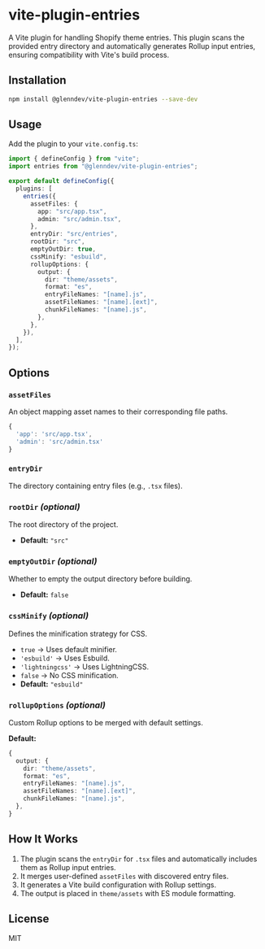 # vite-plugin-entries

A Vite plugin for handling Shopify theme entries. This plugin scans the provided entry directory and automatically generates Rollup input entries, ensuring compatibility with Vite's build process.

## Installation

```sh
npm install @glenndev/vite-plugin-entries --save-dev
```

## Usage

Add the plugin to your `vite.config.ts`:

```ts
import { defineConfig } from "vite";
import entries from "@glenndev/vite-plugin-entries";

export default defineConfig({
  plugins: [
    entries({
      assetFiles: {
        app: "src/app.tsx",
        admin: "src/admin.tsx",
      },
      entryDir: "src/entries",
      rootDir: "src",
      emptyOutDir: true,
      cssMinify: "esbuild",
      rollupOptions: {
        output: {
          dir: "theme/assets",
          format: "es",
          entryFileNames: "[name].js",
          assetFileNames: "[name].[ext]",
          chunkFileNames: "[name].js",
        },
      },
    }),
  ],
});
```

## Options

### `assetFiles`

An object mapping asset names to their corresponding file paths.

```ts
{
  'app': 'src/app.tsx',
  'admin': 'src/admin.tsx'
}
```

### `entryDir`

The directory containing entry files (e.g., `.tsx` files).

### `rootDir` *(optional)*

The root directory of the project.

- **Default:** `"src"`

### `emptyOutDir` *(optional)*

Whether to empty the output directory before building.

- **Default:** `false`

### `cssMinify` *(optional)*

Defines the minification strategy for CSS.

- `true` → Uses default minifier.
- `'esbuild'` → Uses Esbuild.
- `'lightningcss'` → Uses LightningCSS.
- `false` → No CSS minification.
- **Default:** `"esbuild"`

### `rollupOptions` *(optional)*

Custom Rollup options to be merged with default settings.

**Default:**

```ts
{
  output: {
    dir: "theme/assets",
    format: "es",
    entryFileNames: "[name].js",
    assetFileNames: "[name].[ext]",
    chunkFileNames: "[name].js",
  },
}
```

## How It Works

1. The plugin scans the `entryDir` for `.tsx` files and automatically includes them as Rollup input entries.
2. It merges user-defined `assetFiles` with discovered entry files.
3. It generates a Vite build configuration with Rollup settings.
4. The output is placed in `theme/assets` with ES module formatting.

## License

MIT

